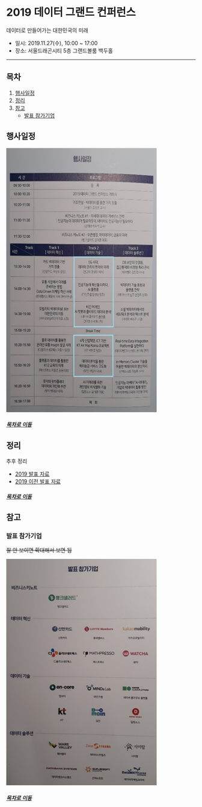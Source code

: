 2019 데이터 그랜드 컨퍼런스
=====
데이터로 만들어가는 대한민국의 미래

* 일시: 2019.11.27(수), 10:00 ~ 17:00
* 장소: 서울드래곤시티 5층 그랜드볼룸 백두홀
- - -
## 목차
1. [행사일정](#행사일정)
2. [정리](#정리)
3. [참고](#참고)
	* [발표 참가기업](#발표-참가기업)

## 행사일정
<img src="./img/schedule_2019.jpg" width="400" height="700"></br>

##### [목차로 이동](#목차로-이동)

## 정리
추후 정리

* [2019 발표 자료](https://dgcon.symflow.com/)
* [2019 이전 발표 자료](https://www.dqc.or.kr/grand_conference/conference_data/)

##### [목차로 이동](#목차로-이동)

## 참고
### 발표 참가기업
~~잘 안 보이면 확대해서 보면 됨~~

<img src="./img/company_2019.jpg" width="400" height="600"></br>

##### [목차로 이동](#목차로-이동)